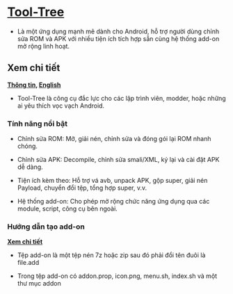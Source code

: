 # [Tool-Tree](https://zenlua.github.io/Tool-Tree) 

- Là một ứng dụng mạnh mẽ dành cho Android, hỗ trợ người dùng chỉnh sửa ROM và APK với nhiều tiện ích tích hợp sẵn cùng hệ thống add-on mở rộng linh hoạt.

## Xem chi tiết

**[Thông tin](https://zenlua.github.io/Tool-Tree/Information.html),  [English](https://zenlua.github.io/Tool-Tree/English.html)**

- Tool-Tree là công cụ đắc lực cho các lập trình viên, modder, hoặc những ai yêu thích vọc vạch Android.

### Tính năng nổi bật

- Chỉnh sửa ROM: Mở, giải nén, chỉnh sửa và đóng gói lại ROM nhanh chóng.

- Chỉnh sửa APK: Decompile, chỉnh sửa smali/XML, ký lại và cài đặt APK dễ dàng.

- Tiện ích kèm theo: Hỗ trợ vá avb, unpack APK, gộp super, giải nén Payload, chuyển đổi tệp, tổng hợp super, v.v.

- Hệ thống add-on: Cho phép mở rộng chức năng ứng dụng qua các module, script, công cụ bên ngoài.

### Hướng dẫn tạo add-on

**[Xem chi tiết](https://zenlua.github.io/Tool-Tree/add-on.html)**

- Tệp add-on là một tệp nén 7z hoặc zip sau đó phải đổi tên đuôi là file.add

- Trong tệp add-on có addon.prop, icon.png, menu.sh, index.sh và một thư mục addon


